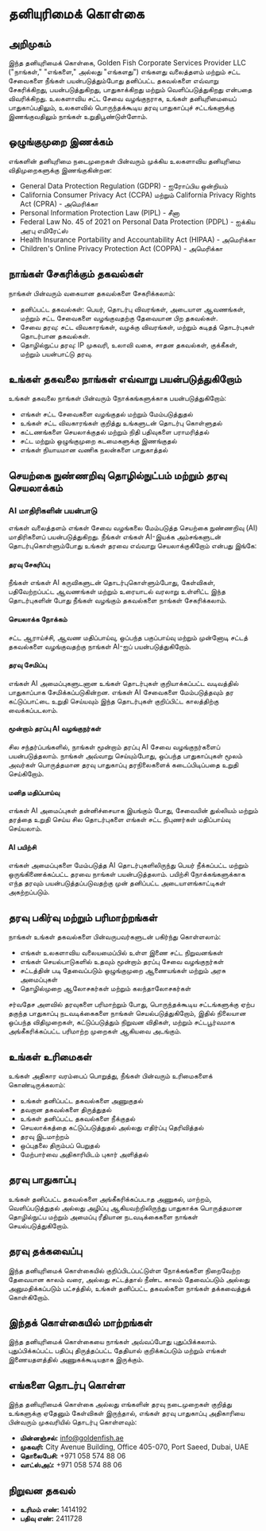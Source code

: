# தனியுரிமைக் கொள்கை

## அறிமுகம்

இந்த தனியுரிமைக் கொள்கை, Golden Fish Corporate Services Provider LLC ("நாங்கள்," "எங்களை," அல்லது "எங்களது") எங்களது வலைத்தளம் மற்றும் சட்ட சேவைகளை நீங்கள் பயன்படுத்தும்போது தனிப்பட்ட தகவல்களை எவ்வாறு சேகரிக்கிறது, பயன்படுத்துகிறது, பாதுகாக்கிறது மற்றும் வெளிப்படுத்துகிறது என்பதை விவரிக்கிறது. உலகளாவிய சட்ட சேவை வழங்குநராக, உங்கள் தனியுரிமையைப் பாதுகாப்பதிலும், உலகளவில் பொருந்தக்கூடிய தரவு பாதுகாப்புச் சட்டங்களுக்கு இணங்குவதிலும் நாங்கள் உறுதிபூண்டுள்ளோம்.

## ஒழுங்குமுறை இணக்கம்

எங்களின் தனியுரிமை நடைமுறைகள் பின்வரும் முக்கிய உலகளாவிய தனியுரிமை விதிமுறைகளுக்கு இணங்குகின்றன:

- General Data Protection Regulation (GDPR) - ஐரோப்பிய ஒன்றியம்
- California Consumer Privacy Act (CCPA) மற்றும் California Privacy Rights Act (CPRA) - அமெரிக்கா
- Personal Information Protection Law (PIPL) - சீனா
- Federal Law No. 45 of 2021 on Personal Data Protection (PDPL) - ஐக்கிய அரபு எமிரேட்ஸ்
- Health Insurance Portability and Accountability Act (HIPAA) - அமெரிக்கா
- Children's Online Privacy Protection Act (COPPA) - அமெரிக்கா

## நாங்கள் சேகரிக்கும் தகவல்கள்

நாங்கள் பின்வரும் வகையான தகவல்களை சேகரிக்கலாம்:

- தனிப்பட்ட தகவல்கள்: பெயர், தொடர்பு விவரங்கள், அடையாள ஆவணங்கள், மற்றும் சட்ட சேவைகளை வழங்குவதற்கு தேவையான பிற தகவல்கள்.
- சேவை தரவு: சட்ட விவகாரங்கள், வழக்கு விவரங்கள், மற்றும் கடிதத் தொடர்புகள் தொடர்பான தகவல்கள்.
- தொழில்நுட்ப தரவு: IP முகவரி, உலாவி வகை, சாதன தகவல்கள், குக்கீகள், மற்றும் பயன்பாட்டு தரவு.

## உங்கள் தகவலை நாங்கள் எவ்வாறு பயன்படுத்துகிறோம்

உங்கள் தகவலை நாங்கள் பின்வரும் நோக்கங்களுக்காக பயன்படுத்துகிறோம்:

- எங்கள் சட்ட சேவைகளை வழங்குதல் மற்றும் மேம்படுத்துதல்
- உங்கள் சட்ட விவகாரங்கள் குறித்து உங்களுடன் தொடர்பு கொள்ளுதல்
- கட்டணங்களை செயலாக்குதல் மற்றும் நிதி பதிவுகளை பராமரித்தல்
- சட்ட மற்றும் ஒழுங்குமுறை கடமைகளுக்கு இணங்குதல்
- எங்கள் நியாயமான வணிக நலன்களை பாதுகாத்தல்

## செயற்கை நுண்ணறிவு தொழில்நுட்பம் மற்றும் தரவு செயலாக்கம்

### AI மாதிரிகளின் பயன்பாடு

எங்கள் வலைத்தளம் எங்கள் சேவை வழங்கலை மேம்படுத்த செயற்கை நுண்ணறிவு (AI) மாதிரிகளைப் பயன்படுத்துகிறது. நீங்கள் எங்கள் AI-இயக்க அம்சங்களுடன் தொடர்புகொள்ளும்போது உங்கள் தரவை எவ்வாறு செயலாக்குகிறோம் என்பது இங்கே:

#### தரவு சேகரிப்பு

நீங்கள் எங்கள் AI கருவிகளுடன் தொடர்புகொள்ளும்போது, கேள்விகள், பதிவேற்றப்பட்ட ஆவணங்கள் மற்றும் உரையாடல் வரலாறு உள்ளிட்ட இந்த தொடர்புகளின் போது நீங்கள் வழங்கும் தகவல்களை நாங்கள் சேகரிக்கலாம்.

#### செயலாக்க நோக்கம்

சட்ட ஆராய்ச்சி, ஆவண மதிப்பாய்வு, ஒப்பந்த பகுப்பாய்வு மற்றும் முன்னோடி சட்டத் தகவல்களை வழங்குவதற்கு நாங்கள் AI-ஐப் பயன்படுத்துகிறோம்.

#### தரவு சேமிப்பு

எங்கள் AI அமைப்புகளுடனான உங்கள் தொடர்புகள் குறியாக்கப்பட்ட வடிவத்தில் பாதுகாப்பாக சேமிக்கப்படுகின்றன. எங்கள் AI சேவைகளை மேம்படுத்தவும் தர கட்டுப்பாட்டை உறுதி செய்யவும் இந்த தொடர்புகள் குறிப்பிட்ட காலத்திற்கு வைக்கப்படலாம்.

#### மூன்றாம் தரப்பு AI வழங்குநர்கள்

சில சந்தர்ப்பங்களில், நாங்கள் மூன்றாம் தரப்பு AI சேவை வழங்குநர்களைப் பயன்படுத்தலாம். நாங்கள் அவ்வாறு செய்யும்போது, ஒப்பந்த பாதுகாப்புகள் மூலம் அவர்கள் பொருத்தமான தரவு பாதுகாப்பு தரநிலைகளைக் கடைப்பிடிப்பதை உறுதி செய்கிறோம்.

#### மனித மதிப்பாய்வு

எங்கள் AI அமைப்புகள் தன்னிச்சையாக இயங்கும் போது, சேவையின் துல்லியம் மற்றும் தரத்தை உறுதி செய்ய சில தொடர்புகளை எங்கள் சட்ட நிபுணர்கள் மதிப்பாய்வு செய்யலாம்.

#### AI பயிற்சி

எங்கள் அமைப்புகளை மேம்படுத்த AI தொடர்புகளிலிருந்து பெயர் நீக்கப்பட்ட மற்றும் ஒருங்கிணைக்கப்பட்ட தரவை நாங்கள் பயன்படுத்தலாம். பயிற்சி நோக்கங்களுக்காக எந்த தரவும் பயன்படுத்தப்படுவதற்கு முன் தனிப்பட்ட அடையாளங்காட்டிகள் அகற்றப்படும்.

## தரவு பகிர்வு மற்றும் பரிமாற்றங்கள்

நாங்கள் உங்கள் தகவல்களை பின்வருபவர்களுடன் பகிர்ந்து கொள்ளலாம்:

- எங்கள் உலகளாவிய வலையமைப்பில் உள்ள இணை சட்ட நிறுவனங்கள்
- எங்கள் செயல்பாடுகளில் உதவும் மூன்றாம் தரப்பு சேவை வழங்குநர்கள்
- சட்டத்தின் படி தேவைப்படும் ஒழுங்குமுறை ஆணையங்கள் மற்றும் அரசு அமைப்புகள்
- தொழில்முறை ஆலோசகர்கள் மற்றும் கலந்தாலோசகர்கள்

சர்வதேச அளவில் தரவுகளை பரிமாற்றும் போது, பொருந்தக்கூடிய சட்டங்களுக்கு ஏற்ப தகுந்த பாதுகாப்பு நடவடிக்கைகளை நாங்கள் செயல்படுத்துகிறோம், இதில் நிலையான ஒப்பந்த விதிமுறைகள், கட்டுப்படுத்தும் நிறுவன விதிகள், மற்றும் சட்டபூர்வமாக அங்கீகரிக்கப்பட்ட பரிமாற்ற முறைகள் ஆகியவை அடங்கும்.

## உங்கள் உரிமைகள்

உங்கள் அதிகார வரம்பைப் பொறுத்து, நீங்கள் பின்வரும் உரிமைகளைக் கொண்டிருக்கலாம்:

- உங்கள் தனிப்பட்ட தகவல்களை அணுகுதல்
- தவறான தகவல்களை திருத்துதல்
- உங்கள் தனிப்பட்ட தகவல்களை நீக்குதல்
- செயலாக்கத்தை கட்டுப்படுத்துதல் அல்லது எதிர்ப்பு தெரிவித்தல்
- தரவு இடமாற்றம்
- ஒப்புதலை திரும்பப் பெறுதல்
- மேற்பார்வை அதிகாரியிடம் புகார் அளித்தல்

## தரவு பாதுகாப்பு

உங்கள் தனிப்பட்ட தகவல்களை அங்கீகரிக்கப்படாத அணுகல், மாற்றம், வெளிப்படுத்துதல் அல்லது அழிப்பு ஆகியவற்றிலிருந்து பாதுகாக்க பொருத்தமான தொழில்நுட்ப மற்றும் அமைப்பு ரீதியான நடவடிக்கைகளை நாங்கள் செயல்படுத்துகிறோம்.

## தரவு தக்கவைப்பு

இந்த தனியுரிமைக் கொள்கையில் குறிப்பிடப்பட்டுள்ள நோக்கங்களை நிறைவேற்ற தேவையான காலம் வரை, அல்லது சட்டத்தால் நீண்ட காலம் தேவைப்படும் அல்லது அனுமதிக்கப்படும் பட்சத்தில், உங்கள் தனிப்பட்ட தகவல்களை நாங்கள் தக்கவைத்துக் கொள்கிறோம்.

## இந்தக் கொள்கையில் மாற்றங்கள்

இந்த தனியுரிமைக் கொள்கையை நாங்கள் அவ்வப்போது புதுப்பிக்கலாம். புதுப்பிக்கப்பட்ட பதிப்பு திருத்தப்பட்ட தேதியால் குறிக்கப்படும் மற்றும் எங்கள் இணையதளத்தில் அணுகக்கூடியதாக இருக்கும்.

## எங்களை தொடர்பு கொள்ள

இந்த தனியுரிமைக் கொள்கை அல்லது எங்களின் தரவு நடைமுறைகள் குறித்து உங்களுக்கு ஏதேனும் கேள்விகள் இருந்தால், எங்கள் தரவு பாதுகாப்பு அதிகாரியை பின்வரும் முகவரியில் தொடர்பு கொள்ளவும்:

- **மின்னஞ்சல்:** info@goldenfish.ae
- **முகவரி:** City Avenue Building, Office 405-070, Port Saeed, Dubai, UAE
- **தொலைபேசி:** +971 058 574 88 06
- **வாட்ஸ்அப்:** +971 058 574 88 06

## நிறுவன தகவல்

- **உரிமம் எண்:** 1414192
- **பதிவு எண்:** 2411728

